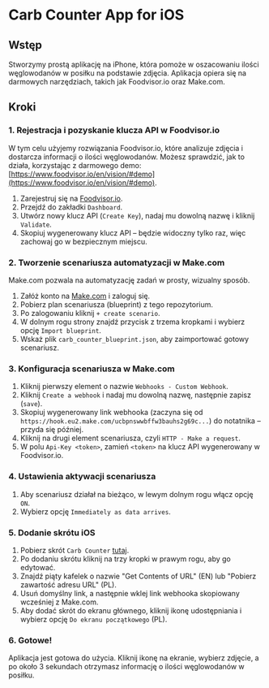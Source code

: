# Carb Counter App for iOS

## Wstęp
Stworzymy prostą aplikację na iPhone, która pomoże w oszacowaniu ilości węglowodanów w posiłku na podstawie zdjęcia. Aplikacja opiera się na darmowych narzędziach, takich jak Foodvisor.io oraz Make.com.

## Kroki

### 1. Rejestracja i pozyskanie klucza API w Foodvisor.io
W tym celu użyjemy rozwiązania Foodvisor.io, które analizuje zdjęcia i dostarcza informacji o ilości węglowodanów. Możesz sprawdzić, jak to działa, korzystając z darmowego demo: [https://www.foodvisor.io/en/vision/#demo](https://www.foodvisor.io/en/vision/#demo).

1. Zarejestruj się na [Foodvisor.io](https://www.foodvisor.io).
2. Przejdź do zakładki `Dashboard`.
3. Utwórz nowy klucz API (`Create Key`), nadaj mu dowolną nazwę i kliknij `Validate`.
4. Skopiuj wygenerowany klucz API – będzie widoczny tylko raz, więc zachowaj go w bezpiecznym miejscu.

### 2. Tworzenie scenariusza automatyzacji w Make.com

Make.com pozwala na automatyzację zadań w prosty, wizualny sposób.

1. Załóż konto na [Make.com](https://www.make.com) i zaloguj się.
2. Pobierz plan scenariusza (blueprint) z tego repozytorium.
3. Po zalogowaniu kliknij `+ create scenario`.
4. W dolnym rogu strony znajdź przycisk z trzema kropkami i wybierz opcję `Import blueprint`.
5. Wskaż plik `carb_counter_blueprint.json`, aby zaimportować gotowy scenariusz.

### 3. Konfiguracja scenariusza w Make.com

1. Kliknij pierwszy element o nazwie `Webhooks - Custom Webhook`.
2. Kliknij `Create a webhook` i nadaj mu dowolną nazwę, następnie zapisz (`save`).
3. Skopiuj wygenerowany link webhooka (zaczyna się od `https://hook.eu2.make.com/ucbpnswwbffw3bauhs2g69c...`) do notatnika – przyda się później.
4. Kliknij na drugi element scenariusza, czyli `HTTP - Make a request`.
5. W polu `Api-Key <token>`, zamień `<token>` na klucz API wygenerowany w Foodvisor.io.

### 4. Ustawienia aktywacji scenariusza

1. Aby scenariusz działał na bieżąco, w lewym dolnym rogu włącz opcję `ON`.
2. Wybierz opcję `Immediately as data arrives`.

### 5. Dodanie skrótu iOS

1. Pobierz skrót `Carb Counter` [tutaj](https://www.icloud.com/shortcuts/69af5b591382461c8b0f4e2d6ffbe229).
2. Po dodaniu skrótu kliknij na trzy kropki w prawym rogu, aby go edytować.
3. Znajdź piąty kafelek o nazwie "Get Contents of URL" (EN) lub "Pobierz zawartość adresu URL" (PL).
4. Usuń domyślny link, a następnie wklej link webhooka skopiowany wcześniej z Make.com.
5. Aby dodać skrót do ekranu głównego, kliknij ikonę udostępniania i wybierz opcję `Do ekranu początkowego` (PL).

### 6. Gotowe!

Aplikacja jest gotowa do użycia. Kliknij ikonę na ekranie, wybierz zdjęcie, a po około 3 sekundach otrzymasz informację o ilości węglowodanów w posiłku.
